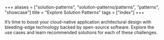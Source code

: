 +++
aliases = ["solution-patterns", "solution-patterns/patterns", "patterns", "showcase"]
title = "Explore Solution Patterns"
tags = ["index"]
+++

It’s time to boost your cloud-native application architectural design with bleeding-edge technology backed by open-source software. Explore the use cases and learn recommended solutions for each of these challenges.


